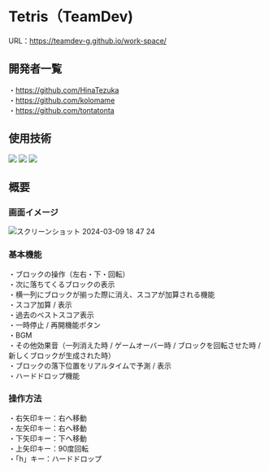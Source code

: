 # Tetris（TeamDev)
URL：https://teamdev-g.github.io/work-space/

## 開発者一覧
・https://github.com/HinaTezuka<br>
・https://github.com/kolomame<br>
・https://github.com/tontatonta<br>

## 使用技術
<img src="https://img.shields.io/badge/-Html5-E34F26.svg?logo=html5&style=plastic">
<img src="https://img.shields.io/badge/-Css3-1572B6.svg?logo=css3&style=plastic">
<img src="https://img.shields.io/badge/-Javascript-F7DF1E.svg?logo=javascript&style=plastic">

## 概要

### 画面イメージ
![スクリーンショット 2024-03-09 18 47 24](https://github.com/teamdev-G/work-space/assets/101682528/b15f01bc-aea7-4ecb-b8d3-c7d15cdf905d)

### 基本機能
・ブロックの操作（左右・下・回転）<br>
・次に落ちてくるブロックの表示<br>
・横一列にブロックが揃った際に消え、スコアが加算される機能<br>
・スコア加算 / 表示<br>
・過去のベストスコア表示<br>
・一時停止 / 再開機能ボタン<br>
・BGM<br>
・その他効果音（一列消えた時 / ゲームオーバー時 / ブロックを回転させた時 / 新しくブロックが生成された時）<br>
・ブロックの落下位置をリアルタイムで予測 / 表示<br>
・ハードドロップ機能


### 操作方法
・右矢印キー：右へ移動<br>
・左矢印キー：右へ移動<br>
・下矢印キー：下へ移動<br>
・上矢印キー：90度回転<br>
・「h」キー：ハードドロップ